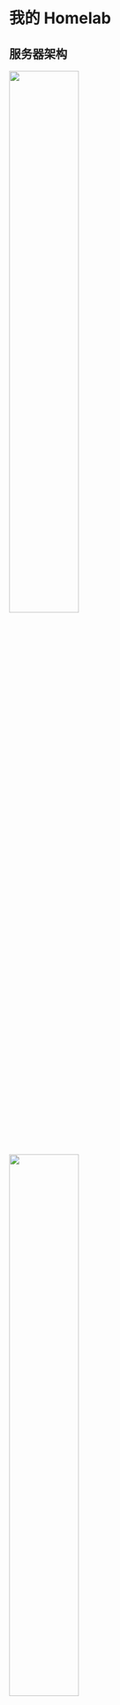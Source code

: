 # 我的 Homelab

## 服务器架构

<img src="_img/my-homelab-2023-02-09.webp" style="width:50%">
<img src="_img/my-homelab-internal-2022-11-06.webp" style="width:50%">

| 机器名称 | CPU | MEM | SSD | HDD | 说明 |
| :---: | :---: | :---: | :---: | :---: | :---: |
| Minisfroum UM560     | AMD R5 5625U, 15W, 6C12T | 16G * 2 |512G SSD | 4T * 2 HDD | 主力节点，低功耗 |
| MoreFine S500+       | AMD R7 5825U,  15W, 8C16T | 32G * 2 | 1T SSD | - | 主力设备，低功耗 |
| Beelink GTR5         | AMD R9 5900HX, 45W, 8C16T | 32G * 2 | 1T SSD | - | 高性能节点，日常维持低功耗运行 |
| Orange Pi 5  | RK 3588S, 8C(A76*4 + A55*4), GPU(4Cores, Mail-G610), NPU(6Tops) | 8G | 128G TF Card | - | 高性能 ARM64 主机，买来给 k8s 跑 ARM 负载的。（它的 NPU/GPU 也很强悍，可以拿来跑推理、视频转码） |
| Rock Pi 5A  | RK 3588S, 8C(A76*4 + A55*4), GPU(4Cores, Mail-G610), NPU(6Tops) | 4G | 128G TF Card | - | 配置与 Orange Pi 5 一致，内存小一点。还没到手，主机预计 2023/Q2 出货... |
| ~~Raspberry Pi 4B 2GB~~  | BCM2711 (ARMv8), 4C4T | 2G | 128G TF Card | - | ~~超低功耗 ARM64 主机~~，目前拿去玩电子了 |


## 网络拓扑

```mermaid
graph TD
  WAN[WAN - 电信 1000M 宽带] <-- 1GbE / 端口受限型 NAT -->edge_router
	edge_router <-- 2.5GbE --> PVE-Node2
  edge_router[ZTE AX5400Pro+] <-- 2.5GbE --> PVE-Node1

	edge_router <-- 1GbE --> orangepi5[Orange PI 5 - K3s ARM 节点]
  edge_router <-- WiFi6 1800M --> R9000P[联想 R9000P 游戏机]
  edge_router <-- WiFi6 --> android_pad1[小米平板 5 Pro]
  edge_router <-- WiFi5 --> android1[手机 Realme X2 Pro]
	edge_router <-- WiFi5 --> raspberrypi[Raspberry PI 4B]

	subgraph PVE-node1[Minisfroum UM560 - R5 5625U]
    PVE-Node1[Proxmox VE 集群 - 主力节点1]
    PVE-Node1 <-- USB3 --> USB-NIC1[USB3 2.5G 网卡 1]
	end
  
  PVE-Node1 <-- USB3 --> USB-Storage1[USB 硬盘盒 4T * 2]
	USB-NIC1 <-- 2.5G --> PVE-Node3
	
	subgraph PVE-node2[MoreFine S500+ - R7 5825U]
    PVE-Node2[Proxmox VE 集群 - 主力节点2]
	end

	subgraph PVE-node3[Beelink GTR5 R9 5900HX]
    PVE-Node3[Proxmox VE 集群 - 高性能节点]
	end

```

## 软件架构

![](_img/ryan-pve-console-2022-11-29.webp "PVE Web 控制台（2022-11-29）")
![](_img/dashy-homepage-2022-11-29.webp "Homelab 面板（2022-11-29）")

- Minisfroum UM560
  - OS: Proxmox VE
  - VMs
    - OpenWRT: 1C/1G 2G - host CPU
      - 作为软路由系统，实现网络加速、DDNS 等功能
      - 安装 openclash、广告拦截插件
    - windows server 2022 2c/8G
      - 硬盘盒 USB 直通到此虚拟机，作为家庭 NAS 系统，通过 SMB 协议对外提供服务
      - 使用 windows server 的原因是，它的 smb 协议速度最快，黑科技很多
    - docker-compose server 4C/8G 32G
      - 目前跑了这些服务
        - [dashy](https://github.com/lissy93/dashy) HomePage 页
          - 在安装了如此多的自托管服务后，一个用于索引所有服务的 Homepage 就显得非常有必要了
        - [uptime-kuma](https://github.com/louislam/uptime-kuma): 站点可访问性检测
        - [actionsflow](https://github.com/actionsflow/actionsflow): 完全兼容 Github Action 的自托管 workflow 服务
        - [excalidraw](https://github.com/excalidraw/excalidraw): 自托管白板项目
        - 其他使用 SMB 远程挂载的容器（将 SMB 远程文件夹挂载到本机使用）
          - 数据备份与同步
            - [syncthing](https://github.com/syncthing/syncthing): 在多台机器之间进行持续性的增量同步，支持多操作系统，包括 Android/IOS，也提供 UI 界面。
              - 跟我们在 linux 上常用的 rsync 有点类似，不过 rsync 是一个强大的命令行工具
            - [rclone](https://github.com/rclone/rclone): 支持将数据 copy 到各类云存储或者 WebDAV/SMB/NFS 服务器中
            - [restic](https://github.com/restic/restic): 远程增量备份，支持通过 ssh/smb 等协议备份到远程存储中
          - 数据浏览
            - [alist](https://github.com/alist-org/alist): Web 页面，支持文件上传、下载、预览，支持多种协议，还可以接入各种云盘。
          - 影音系统
            - [jellyfin](https://github.com/jellyfin/jellyfin): 影音系统
            - 也在考虑要不要装个 transmission/aria2 用来下载 BT 或 HTTP 文件
          - 直播相关处理工具
            - [DDTV](https://github.com/CHKZL/DDTV)：直播开播自动录制、转码保存
            - [BililiveRecorder](https://github.com/BililiveRecorder/BililiveRecorder): 同上
            - [owncast](https://github.com/owncast/owncast): 自建直播服务器
    - k3s-main single master 2C/4G 20G
      - 家庭网络，单 master 就够用了，省点性能开销
      - 主要用做控制面集群，用来跑些 istio/karmada 的控制面
    - k3s-data-1 single master 2C/4G 20G
      - 数据面集群 1，跑些常见任务
    - k8s-data-2 single master 2C/4G 20G
      - 数据面集群 2，跑些常见任务
    - k3s-data-1 worker node 4C/8G 32G
      - 跑监控、eclipse-che 云 IDE、eBPF 监测工具等
      - 跑各种其他 k8s 实验负载
- MoreFine S500+
  - OS: Proxmox VE
  - VMs
    - tailscale-gateway 1C/1G 20G
      - tailscale 在家里的路由节点，以 `Subnet router` 模式运行，这样就能在任意 tailscale 节点上访问家里的 homelab 跟 NAS 啦~
    - Home Assistant 2C/2G 20G
      - 干一些自动化的活，比如我到家后自动播放歌曲？？？
    - k3s-data-1 worker node 4C/16G 100G
      - 跑各种其他 k8s 实验负载
    - k8s-data-2 worker node 4C/16G 100G
      - 跑各种其他 k8s 实验负载
- Beelink GTR5
  - OS: Proxmox VE
  - VMs
    - k3s-data-1 worker node * 3
      - 4C/16G 100G
      - 作为 k3s 高性能实验节点
    - ubuntu test server * 1
      - 2C/8G 32G
- OrangePi Pi 5
  - OS: Debian
  - APPs
    - k3s-data-1 arm64 worker node
      - 需要添加污点，容忍该污点即可将任务调度到此节点。
      - 这也是当前 k3s 集群中唯一的 ARM64/NPU 节点，主要用于做一些 ARM 相关的测试

k3s 集群里可以跑这些负载：

- 数据库：etcd/mysql/postgresql/minio/redis
- 可观测性：
  - 监控：vectoriametrics + grafana
  - 日志：loki + promtail + grafana
- 证书管理：cert-manager
- 集群网咯：cilium
- 服务网格：istio
- 多集群管理：karmada
- 配置部署与同步：argo-cd
- CICD: argo-workflows/tekton
- serverless: keda + dapr + knative + openfunction
  - 这一套方案集成了很多 serverless 的前沿技术，玩一玩能学到很多东西
- 本地镜像仓库: harbor
- 镜像分发：[dragonfly](https://github.com/dragonflyoss/Dragonfly2)
  - 为了省点代理流量，也提升大镜像的拉取速度，有必要给 K3s 安装一个 dragonfly 搞局域网的镜像分发
- 集群安全策略: kyverno
- 等等

局域网有了 x64 架构下 22C44T CPU + 160G RAM，以及 ARM64 架构下 16C CPU + 12G RAM + Mail-G610 GPU * 2 + 16 Tops NPU 的算力后（必要时还能把我的联想笔记本也加入到集群， 再补充 8C16T CPU + 16G RAM +  Nvidia RTX 3070 GPU），已经可以直接在局域网玩一些需要高算力的任务了，比如说：

- 大数据
  - [airbyte](https://github.com/airbytehq/airbyte) 数据管道
  - [alluxio](https://github.com/Alluxio/alluxio) 统一的数据存储接口
  - [Presto](https://github.com/prestodb/presto) SQL 查询引擎，可对接多种数据源
  - [doris](https://github.com/apache/doris) 高性能实时数仓（OLAP 分析型关系数据库）
  -  分布式消息发布与订阅系统
     - [apache pulsar on k8s](https://github.com/apache/pulsar): 对标 kafka，专为高吞吐量、低延迟、快速(或至少表现均匀)的消费者而设计，不适合 RPC
     - [NATS on k8s](https://github.com/nats-io/nats-server): 一个轻量级的云原生消息系统，高性能、低功耗、体积小，跟 redis 一样适合较小的消息。
  - [spark on k8s](https://github.com/GoogleCloudPlatform/spark-on-k8s-operator) 离线数据分析
    - 一篇写得很好的相关文章：[Setting up, Managing & Monitoring Spark on Kubernetes](https://spot.io/blog/setting-up-managing-monitoring-spark-on-kubernetes/)
    - 结合 argocd + argo-workflows 可实现 gitops 的 spark 任务编排
  - [flink on k8s](https://github.com/apache/flink-kubernetes-operator) 实时数据分析
  - [superset](https://github.com/apache/superset) 数据可视化平台
- 区块链
  - 自建区块链集群


除了上面这些，还可以去 [awesome-selfhosted](https://github.com/awesome-selfhosted/awesome-selfhosted) 跟 [CNCF Landscape](https://landscape.cncf.io/) 翻翻有没有自己感兴趣的项目。


## 服务器虚拟化

使用的 PVE，相关使用心得参见我的文章 [Proxmox Virtual Environment 使用指南](https://thiscute.world/posts/proxmox-virtual-environment-instruction/)

## NAS 网络存储

详见 [Network Attached Storage](./Network%20Attached%20Storage.md)

## 数据备份与同步策略

- PVE 虚拟机备份
  - 通过 crontab 定时任务，写脚本调用 PVE 的接口或者命令，备份所有重要虚拟机，并使用 rsync/rclone 等命令将 `/var/lib/vz/dump` 中的备份文件同步到 HDD，并且将同步指标上传到 prometheus 监控系统，如果备份功能失效，监控系统将通过短信或邮件告警。
    - 为了确保监控系统 work，还得做监控系统的交叉验证（是不是有点重了 emmm）。
  - 不过好像 PVE 官方也提供一个 [proxmox-backup-server](https://www.proxmox.com/en/proxmox-backup-server)，也是开源的，还在研究中
  - 已经坏了两次 SSD 了，其中第二次悲惨损坏掉我的 k3s master 与 home assistant 虚拟机，没做备份的结果就是要重搞这俩。万幸主要的 k3s 配置文件与 docker-compose 配置都是 gitops 保存的，不至于丢失。
- PVE 虚拟机高可用
  - 对于 k3s master/openwrt/tailscale-gateway 这类要求高可用的虚拟机，可以考虑使用 [PVE 的 High_Availability](https://pve.proxmox.com/wiki/High_Availability) 实现故障自动恢复。
- 手机/电脑数据同步：使用 [Syncthing](https://github.com/syncthing/syncthing) 将手机与电脑的数据同步到 homelab 的 HDD 中

## 远程访问

前面提过了，使用的方案是 [Tailscale VPN](https://github.com/tailscale/tailscale)，它是一个基于 wireguard 的家庭 VPN，安装非常简单，基本傻瓜式操作。

在 Homelab 上跑了一个 [tailscale-gateway](https://tailscale.com/kb/1019/subnets/) 作为 homelab 的入口节点，这样无论在哪，我的 Android、Macbook 等
设备都可以无缝接入 Homelab~

注意 MacOS/Linux 等终端设备需要使用如下命令启动 tailscale，这样才能自动添加 Homelab 相关的路由，而 Android 设备实测会自动添加相关路由规则:

```shell
tailscale up --accept-routes
```

以及，使用如下命令可以检查确认节点是直连（`direct`）还是中继（`DERP relay`），如果显示为中继，说明 NAT 或防火墙规则比较严格，导致难以直连，这会导致延迟明显上升、带宽下降！

```shell
# 查看当前所有节点的状态
tailscale status

# 检测到某个 ip 地址 / hostname 是否直连
tailscale ping <hostname-or-ip>
```

另外安全起见，虽然已经取得了公网 IP，暂时仍未启用任何面向公网的 Web 服务，仅将路由器 NAT 类型设为了「端口受限型」（未改为「全锥型」）。

## 监控告警

目前使用的 node_exporter + Victoria-Metrics，运行在 K3s 中，它的 Operator 提供了 API 可以很方便地采集静态主机的指标，而且配置完全兼容 Prometheus，非常棒~

告警也打算使用 Victoria-Metrics 的 vmalert，但是因为还没搭建完成，所以还没接告警。
或许会将告警发送到 Telegram/Discord/QQ，还没想好发给哪个。

## 功耗测量

>Linux 主机满载功耗测试命令为 `sysbench cpu --threads=16 --time=30 run`，其中 threads 值为 cpu 超线程数。

| 设备名称                            | 空载功耗 | 低负载功耗 | 满载功耗 | 电源最大功率 | 每月用电量 |
| :---:                              | :---:  | :---:   | :---:   | :---:      | :---: |
| 中兴 ZTE AX5400OPro+（双 2.5G 网口） | 10W    | 10W     | 10W     |            |按低负载功耗算 10W * 24h * 30day = 7.2 KWh |
| Minisfroum UM560 (AMD R5 5625U)    | 6W     | 15W  | 45W (CPU 被超频到了 30w) | -  | 按低负载功耗算 15W * 24h * 30day = 10.8 KWh |
| MoreFine S500+(AMD R7 5825U)       | 6W     | 16W  | 60W (CPU 被超频到了 40W)  |   | 低负载功耗跟 UM560 基本一致 |
| Beelink GTR5 (AMD R9 5900HX)       | 6W     | 35W     | 50W     |            | 按低负载功耗算 35W * 24h * 30day = 25.2 KWh |
| 双盘位硬盘盒 + 4T * 2                | (休眠)  | 12W     | 12W     | -          | 按低负载功耗算 12W * 24h * 30day = 8.64 KWh |
| 小米 AX1800（已闲置）                | 6W     | 6W      | 6W      | -          | 按低负载功耗算 6W * 24h * 30day = 4.32 KWh |
| Raspberry Pi 4B 2GB                | 3W     | -       | -       | 5V x 3A    |  - |

如果再乘上深圳这边租房的电价，基本都是 ￥1.5/KWh，费用还是有点高的...

这样算的话 GTR5 真的不适合当作常驻的机器用，低负载下电费也太贵了，homelab 的主力机必须是低压的，15W 比较稳。

## 价格与购入时间

主要设备：

| 设备名称 | 购入时间 | 购入渠道 | 价格 |  说明 |
| :---: | :---: | :---: | :---: |  :---: | 
| 小米 AX1800                | 2020-07-10 | 拼多多    | ￥265 | 最早的 WiFi6 产品，我曾经的主路由，目前已闲置 |
| Raspberry Pi 4B 2GB                | 2020-07-11 | 从同事手中购入 | ￥180 | 曾经拿来玩过 NAS，目前暂时作为 k3s 节点使用 |
| 中兴 ZTE AX5400OPro+（双 2.5G 网口） | 2022-11-02 | 京东自营   | ￥649 | 当前的主路由 |
| Minisfroum UM560 准系统 (AMD R5 5625U)    | 2022-11-02 | 京东官方店 | ￥1799 | 当前三台机器中颜值最高的机器，氮化镓充电器也很小巧，不过只有 6C12T，内存最高只支持 16G * 2 |
| Beelink GTR5 准系统 (AMD R9 5900HX)       | 2022-11-02 | 京东官方店 | ￥2545 | 双 2.5G 网口，性能高但是功耗也高些，颜值尚可，不过充电器较大 |
|  MoreFine S500+ (AMD R7 5825U) 准系统     | 2022-11-19 | 淘宝官方店 | ￥2069 | 就比 UM560 贵 ￥270，升级到 8C16T 且功耗不变，缺点是机箱颜值要差些，而且出风口在底部。 |
|  Orange Pi 5 8G + 5V4A电源     | 2023-02-04 | 淘宝官方店 | ￥749 + 运费 ￥8 | 高性能 Pi，买来给 k8s 跑 ARM 负载的 |


内存条与硬盘：

| 设备名称 | 购入时间 | 购入渠道 | 价格 | 说明 |
| :---: | :---: | :---: | :---: | :---: | 
| 优越者双盘位硬盘盒 Y-3355                | 2020-07-10 | 拼多多    | ￥369 | 主要用途：ISCSI 远程游戏存储、数据备份、影视下载 |
| 西数紫盘 4TB SATA 6Gb/s (WD40EZRZ)               | 2020-07-11 | 京东自营    | ￥539 | 插硬盘盒里，接在 UM560 上 |
| 西数蓝盘 4TB SATA 6Gb/s (WD40EJRX)               | 2020-07-11 | 京东自营    | ￥579 | 插硬盘盒里，接在 UM560 上 |
| 光威战将 DDR4 16GB 3200 笔记本内存    | 2021-06-08 | 京东自营    | ￥439 * 2 | 一开始是给 R9000P 用的，现在换到 UM560 上了（2022 年价格: 259 * 2） |
| ZhiTai SSD - TiPlus5000 512GB (TLC, 长江存储)        | 2022-11-02 | 京东自营    | ￥309 | 笔记本 Windows 游戏机存储（游戏都 ISCSI 远程存储了，所以本机不需要大空间） |
| Asgard SSD - AN3.0 512G NVMe-M.2/80 (TLC, 长江存储)  | 2022-11-02 | 京东自营    | ￥249 | UM560 的存储，2023-02-03 跪了，2/7 完成售后换新，看看这次能撑多久... |
| 京东京造 128G TF 卡（写入 120MB/s, 读取 160MB/s）  | 2022-11-06 | 京东自营    | ￥89 | Raspberry Pi 的存储 |
| 光威战将 DDR4 32GB 3200 笔记本内存 * 2            | 2022-11-07 | 京东自营    | ￥579 * 2 | GTR5 的内存条 |
| 西数 SSD - WD Blue SN570 1T (TLC) * 2          | 2022-11-17 与 2022-11-19 | 京东自营    | ￥559 * 2 | GTR5 与 S500+ 的存储 |
| 玖合 NB-DDR4-32G-3200 * 2           | 2022-11-19 | 京东自营    | ￥429 * 2 | S500+ 的内存条 |


其他小配件：

| 设备名称 | 购入时间 | 购入渠道 | 价格 | 说明 |
| :---: | :---: | :---: | :---: | :---: | 
| 标康电力监测插座 BK-033                  | 2020-07-29 | 京东自营    | ￥41 | 监测整个 Homelab 的功耗情况 |
| 斯泰克 USB 网卡 2.5GbE * 2             | 2022-11-02 | 京东自营    | ￥77 * 2 | 用于拓展 mini 主机与笔记本电脑的 2.5G 网口 |
| 绿巨能 HDMI 视频采集卡（1080P 输出, USB/Type-C 接口） | 2022-11-02 | 京东自营    | ￥79 | 配合 USB Camera APP 将安卓设备当成显示器用，主要用于机器装机 |
| 公牛抗电涌浪涌插座 6 位 GN-H3060 | 2022-11-17 | 京东自营    | ￥89 | Homelab 都插这个插座上 |

以及已经翻车的设备/配件：

| 设备名称 | 购入时间 | 翻车时间 | 购入渠道 | 价格 | 说明 |
| :---: | :---: | :---: | :---: | :---: | :---: | 
| 光威 SSD - 弈Pro 1T           | 2021-06-08 | 2022-11-13 | 京东自营    | ￥819 | 之前给 Windows 游戏机用了一年多，然后换到 GTR5 上没跑几天就掉盘了（系统无法启动，显示器报错 `nvme0: Device not ready; aborting reset`），京东售后给办理了 9 折退款（还好没存啥重要数据） |
| Asgard SSD - AN3.0 512G NVMe-M.2/80 (TLC, 长江存储)  | 2022-11-02 | 2023-02-03 | 京东自营    | ￥249 | 买到手后一直是 UM560 的存储。跑了刚三个月就出问题了，进入系统后用 `dmesg` 能看到非常多这类报错 `blk_update_request: critical medium error, dev nvme0n1, sector 951741928 op 0x0:(READ) flags 0x0 phys_seg 1 prio class 0`。京东售后给换了新，但是丢了一些数据，数据不重要，但是需要花些额外的精力重建环境（充分认识到了 SSD 不稳，必须做定时备份！）。 |


最后还有一些没入手，但是觉得很不错的设备：

- 高性能小主机（注意我没特别做过压测，实际性能释放不明哈）
  - Minisfroum UM590: 我之前买的时候卖 3000，现在 UM690 出来后，降价到了 2589（粉丝价）。还是氮化镓充电器，颜值也在线，感觉比 Beelink GTR5 更香了。
  - Minisfroum UM690: 3000 的价格，主要提升在核显上，另外就是接口升级到了 USB 4、内存频率也上升了不少。不搞什么视频流解码，这个核显提升意义不大，所以对我的 homelab 而言它性价比不高。
  - Beelink GTR6: 2789 的价格，比同样是 6900HX 的 UM690 便宜不少，不过它的供电器就大很多了，如果想上 6900HX 的话，就看需求选购吧。
    - GTR6 相比 UM590 才贵 200 块，从这个角度讲，性价比倒是不错。
- 中等性能、低功耗小主机（省电）
  - UM560 (AMD R7 5625U)，打折 1799 还不错
  - MoreFine S500+ (AMD R7 5825U)，打折 2069，默认给的功耗比较高，可以通过 BIOS 下调功耗墙，省钱（详见此文件夹中「Homelab 功耗调节」一文）。

总的来说，目前 Homelab 三台 mini 主机算上固态内存，花了接近 1W。
跟朋友对比了下，如果花差不多的钱买机架服务器，可以买到这个配置：`48C96T(2696v3 * 2) + 512G(32g * 16) + 9.6T(1.2T * 8)`
配置差别还是有点大的，不过胜在静音 + 低功耗 + 不占空间 + 发热小，对于小租房而言也算是不错的选择。
具体是要机架服务器还是 mini 主机，还是看个人需求吧。

mini 主机领域性价比高的机器，目前主要就是零刻、minisfroum、morefine 这三家，我刚好每家买了一台...

此外一些便宜的工控机其实也可以考虑，不过从我个人角度看，性价比高的工控机的性能都比较弱，性能上来后跟 mini 主机价格也差不多了，所以一般都被用做专门的软路由，目前不太符合我用来跑虚拟机的需求。

## 参考

- [Home-Network-Note](https://github.com/soulteary/Home-Network-Note): 苏洋的 Homelab 折腾笔记
- [bradfitz/homelab](https://github.com/bradfitz/homelab)
- [awesome-selfhosted](https://github.com/awesome-selfhosted/awesome-selfhosted)
